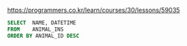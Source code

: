 https://programmers.co.kr/learn/courses/30/lessons/59035  
  
  
  
```SQL
SELECT  NAME, DATETIME
FROM    ANIMAL_INS
ORDER BY ANIMAL_ID DESC
```
